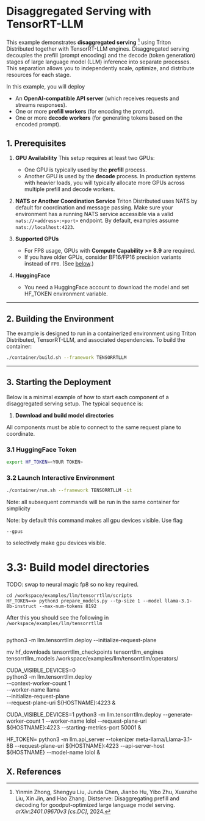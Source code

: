 <!--
SPDX-FileCopyrightText: Copyright (c) 2024-2025 NVIDIA CORPORATION & AFFILIATES. All rights reserved.
SPDX-License-Identifier: Apache-2.0

Licensed under the Apache License, Version 2.0 (the "License");
you may not use this file except in compliance with the License.
You may obtain a copy of the License at

http://www.apache.org/licenses/LICENSE-2.0

Unless required by applicable law or agreed to in writing, software
distributed under the License is distributed on an "AS IS" BASIS,
WITHOUT WARRANTIES OR CONDITIONS OF ANY KIND, either express or implied.
See the License for the specific language governing permissions and
limitations under the License.
-->

# Disaggregated Serving with TensorRT-LLM

This example demonstrates **disaggregated serving** [^1] using Triton Distributed together with TensorRT-LLM engines. Disaggregated serving decouples the prefill (prompt encoding) and the decode (token generation) stages of large language model (LLM) inference into separate processes. This separation allows you to independently scale, optimize, and distribute resources for each stage.

In this example, you will deploy

- An **OpenAI-compatible API server** (which receives requests and streams responses).
- One or more **prefill workers** (for encoding the prompt).
- One or more **decode workers** (for generating tokens based on the encoded prompt).

## 1. Prerequisites

1. **GPU Availability**
   This setup requires at least two GPUs:
   - One GPU is typically used by the **prefill** process.
   - Another GPU is used by the **decode** process.
   In production systems with heavier loads, you will typically allocate more GPUs across multiple prefill and decode workers.

2. **NATS or Another Coordination Service**
   Triton Distributed uses NATS by default for coordination and message passing. Make sure your environment has a running NATS service accessible via a valid `nats://<address>:<port>` endpoint. By default, examples assume `nats://localhost:4223`.

4. **Supported GPUs**
   - For FP8 usage, GPUs with **Compute Capability >= 8.9** are required.
   - If you have older GPUs, consider BF16/FP16 precision variants instead of `FP8`. (See [below](#model-precision-variants).)

5. **HuggingFace**
   - You need a HuggingFace account to download the model and set HF_TOKEN environment variable.

---

## 2. Building the Environment

The example is designed to run in a containerized environment using Triton Distributed, TensorRT-LLM, and associated dependencies. To build the container:

```bash
./container/build.sh --framework TENSORRTLLM
```

---

## 3. Starting the Deployment

Below is a minimal example of how to start each component of a disaggregated serving setup. The typical sequence is:

1. **Download and build model directories**
<!-- 2. **Start the Context Worker(s) and Request Plane**
3. **Start the Generate Worker(s)**
1. **Start the API Server** (handles incoming requests and coordinates workers) -->

All components must be able to connect to the same request plane to coordinate.

### 3.1 HuggingFace Token

```bash
export HF_TOKEN=<YOUR TOKEN>
```

### 3.2 Launch Interactive Environment

```bash
./container/run.sh --framework TENSORRTLLM -it
```

Note: all subsequent commands will be run in the same container for simplicity

Note: by default this command makes all gpu devices visible. Use flag

```
--gpus
```

to selectively make gpu devices visible.

# 3.3: Build model directories

TODO: swap to neural magic fp8 so no key required.
```
cd /workspace/examples/llm/tensorrtllm/scripts
HF_TOKEN=<> python3 prepare_models.py --tp-size 1 --model llama-3.1-8b-instruct --max-num-tokens 8192
```

After this you should see the following in `/workspace/examples/llm/tensorrtllm`
```

```

python3 -m llm.tensorrtllm.deploy --initialize-request-plane

mv hf_downloads tensorrtllm_checkpoints tensorrtllm_engines tensorrtllm_models /workspace/examples/llm/tensorrtllm/operators/

CUDA_VISIBLE_DEVICES=0 \
python3 -m llm.tensorrtllm.deploy \
  --context-worker-count 1 \
  --worker-name llama \
  --initialize-request-plane \
  --request-plane-uri ${HOSTNAME}:4223 &


CUDA_VISIBLE_DEVICES=1 python3 -m llm.tensorrtllm.deploy   --generate-worker-count 1   --worker-name lolol  --request-plane-uri ${HOSTNAME}:4223 --starting-metrics-port 50001 &

HF_TOKEN= python3 -m llm.api_server --tokenizer meta-llama/Llama-3.1-8B --request-plane-uri ${HOSTNAME}:4223 --api-server-host ${HOSTNAME} --model-name lolol  &


## X. References

[^1]: Yinmin Zhong, Shengyu Liu, Junda Chen, Jianbo Hu, Yibo Zhu, Xuanzhe Liu, Xin Jin, and Hao
Zhang. Distserve: Disaggregating prefill and decoding for goodput-optimized large language
model serving. *arXiv:2401.09670v3 [cs.DC]*, 2024.
